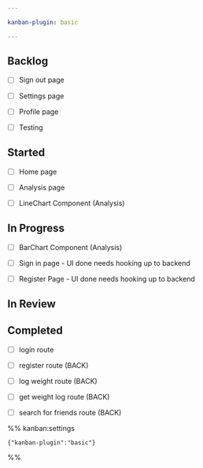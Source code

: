 ```yaml
---

kanban-plugin: basic

---
```


## Backlog

- [ ] Sign out page
- [ ] Settings page
- [ ] Profile page
- [ ] Testing


## Started

- [ ] Home page
- [ ] Analysis page
- [ ] LineChart Component (Analysis)


## In Progress

- [ ] BarChart Component (Analysis)
- [ ] Sign in page - UI done needs hooking up to backend
- [ ] Register Page - UI done needs hooking up to backend


## In Review



## Completed

- [ ] login route
- [ ] register route (BACK)
- [ ] log weight route (BACK)
- [ ] get weight log route (BACK)
- [ ] search for friends route (BACK)




%% kanban:settings
```
{"kanban-plugin":"basic"}
```
%%